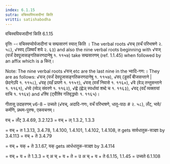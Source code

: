 ```yaml
---
index: 6.1.15
sutra: वचिस्वपियजादीनां किति
vritti: satishabodha
---
```



 वचिस्वपियजादीनां किति 6.1.15 


वृत्तिः --ः वचिस्‍वप्‍योर्यजादीनां च सम्प्रसारणं स्‍यात् किति । The verbal roots √वच् (वचँ परिभाषणे २. ५८), √स्वप् (ञिष्वपँ शये २. ६३) and also the nine verbal roots beginning with √यज् (यजँ देवपूजासङ्गतिकरणदानेषु १. ११५७) take सम्प्रसारणम् (ref. 1.1.45) when followed by an affix which is a कित्। 

Note: The nine verbal roots √यज् etc are the last nine in the भ्वादि-गण:। They are as follows: √यज् (यजँ देवपूजासङ्गतिकरणदानेषु १. ११५७), √वप् (डुवपँ बीजसन्ताने | छेदनेऽपि १. ११५८), √वह् (वहँ प्रापणे १. ११५९), √वस् (वसँ निवासे १. ११६०), √वे (वेञ् तन्तुसन्ताने १. ११६१), √व्ये (व्येञ् संवरणे १. ११६२), √ह्वे (ह्वेञ् स्पर्धायां शब्दे च १. ११६३), √वद् (वदँ व्यक्तायां वाचि १. ११६४) and √श्वि (ट्वोँश्वि गतिवृद्ध्योः १. ११६५)। 


गीतासु उदाहरणम् v6-8 – उच्यते (√वच्, अदादि-गणः, वचँ परिभाषणे, धातु-पाठः # २. ५८), लँट्, भावे/कर्मणि, प्रथम-पुरुषः, एकवचनम्। 

वच् + लँट् 3.4.69, 3.2.123 = वच् + ल् 1.3.2, 1.3.3 

= वच् + त 1.3.13, 3.4.78, 1.4.100, 1.4.101, 1.4.102, 1.4.108, त gets सार्वधातुक-सञ्ज्ञा by 3.4.113 = वच् + ते 3.4.79 

= वच् + यक् + ते 3.1.67, यक् gets आर्धधातुक-सञ्ज्ञा by 3.4.114 

= वच् + य + ते 1.3.3 = व् अ च् + य + ते = उ अ च् + य + ते 6.1.15, 1.1.45 = उच्यते 6.1.108 


